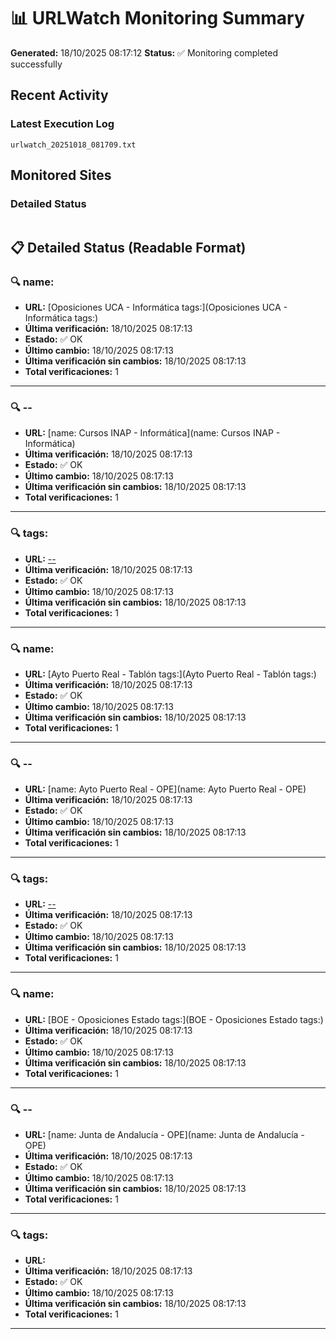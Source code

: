 # 📊 URLWatch Monitoring Summary

**Generated:** 18/10/2025 08:17:12
**Status:** ✅ Monitoring completed successfully

## Recent Activity

### Latest Execution Log
`urlwatch_20251018_081709.txt`

## Monitored Sites

### Detailed Status
```
```

## 📋 Detailed Status (Readable Format)

### 🔍 name:

- **URL:** [Oposiciones UCA - Informática	tags:](Oposiciones UCA - Informática	tags:)
- **Última verificación:** 18/10/2025 08:17:13
- **Estado:** ✅ OK
- **Último cambio:** 18/10/2025 08:17:13
- **Última verificación sin cambios:** 18/10/2025 08:17:13
- **Total verificaciones:** 1

---

### 🔍 --

- **URL:** [name: Cursos INAP - Informática](name: Cursos INAP - Informática)
- **Última verificación:** 18/10/2025 08:17:13
- **Estado:** ✅ OK
- **Último cambio:** 18/10/2025 08:17:13
- **Última verificación sin cambios:** 18/10/2025 08:17:13
- **Total verificaciones:** 1

---

### 🔍 tags:

- **URL:** [--](--)
- **Última verificación:** 18/10/2025 08:17:13
- **Estado:** ✅ OK
- **Último cambio:** 18/10/2025 08:17:13
- **Última verificación sin cambios:** 18/10/2025 08:17:13
- **Total verificaciones:** 1

---

### 🔍 name:

- **URL:** [Ayto Puerto Real - Tablón	tags:](Ayto Puerto Real - Tablón	tags:)
- **Última verificación:** 18/10/2025 08:17:13
- **Estado:** ✅ OK
- **Último cambio:** 18/10/2025 08:17:13
- **Última verificación sin cambios:** 18/10/2025 08:17:13
- **Total verificaciones:** 1

---

### 🔍 --

- **URL:** [name: Ayto Puerto Real - OPE](name: Ayto Puerto Real - OPE)
- **Última verificación:** 18/10/2025 08:17:13
- **Estado:** ✅ OK
- **Último cambio:** 18/10/2025 08:17:13
- **Última verificación sin cambios:** 18/10/2025 08:17:13
- **Total verificaciones:** 1

---

### 🔍 tags:

- **URL:** [--](--)
- **Última verificación:** 18/10/2025 08:17:13
- **Estado:** ✅ OK
- **Último cambio:** 18/10/2025 08:17:13
- **Última verificación sin cambios:** 18/10/2025 08:17:13
- **Total verificaciones:** 1

---

### 🔍 name:

- **URL:** [BOE - Oposiciones Estado	tags:](BOE - Oposiciones Estado	tags:)
- **Última verificación:** 18/10/2025 08:17:13
- **Estado:** ✅ OK
- **Último cambio:** 18/10/2025 08:17:13
- **Última verificación sin cambios:** 18/10/2025 08:17:13
- **Total verificaciones:** 1

---

### 🔍 --

- **URL:** [name: Junta de Andalucía - OPE](name: Junta de Andalucía - OPE)
- **Última verificación:** 18/10/2025 08:17:13
- **Estado:** ✅ OK
- **Último cambio:** 18/10/2025 08:17:13
- **Última verificación sin cambios:** 18/10/2025 08:17:13
- **Total verificaciones:** 1

---

### 🔍 tags:

- **URL:** []()
- **Última verificación:** 18/10/2025 08:17:13
- **Estado:** ✅ OK
- **Último cambio:** 18/10/2025 08:17:13
- **Última verificación sin cambios:** 18/10/2025 08:17:13
- **Total verificaciones:** 1

---

